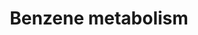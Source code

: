 ---
annotations:
- id: CL:0000182
  parent: native cell
  type: Cell Type Ontology
  value: hepatocyte
- id: PW:0000002
  parent: classic metabolic pathway
  type: Pathway Ontology
  value: classic metabolic pathway
- id: PW:0000375
  parent: regulatory pathway
  type: Pathway Ontology
  value: phase I biotransformation pathway via cytochrome P450
authors:
- Riannefijten
- Egonw
- AMTan
- MaintBot
description: This pathway describes the metabolism of benzene. It is metabolised in
  the liver and forms several metabolites that can be toxic to the human body. Some
  of the metabolites are very volatile and can be found in blood and exhaled breath.
last-edited: 2019-08-16
ndex: 42499404-8b68-11eb-9e72-0ac135e8bacf
organisms:
- Homo sapiens
redirect_from:
- /index.php/Pathway:WP3891
- /instance/WP3891
revision: null
schema-jsonld:
- '@context': https://schema.org/
  '@id': https://wikipathways.github.io/pathways/WP3891.html
  '@type': Dataset
  creator:
    '@type': Organization
    name: WikiPathways
  description: This pathway describes the metabolism of benzene. It is metabolised
    in the liver and forms several metabolites that can be toxic to the human body.
    Some of the metabolites are very volatile and can be found in blood and exhaled
    breath.
  keywords:
  - 1,2-Benzoquinone
  - Benzene
  - Benzene dihydrodiol
  - Benzene diol epoxide
  - Benzene oxide
  - CYP2E1
  - Catechol
  - Dihydrodiol
  - Glutathione S-transferase
  - Hydroquinone
  - MPO
  - Microsomal Epoxide Hydrolase
  - NQO1
  - Oxepine
  - Phenol
  - S-Phenylmercapturic acid
  - dehydrogenase
  - p-benzoquinone
  license: CC0
  name: Benzene metabolism
seo: CreativeWork
title: Benzene metabolism
wpid: WP3891
---